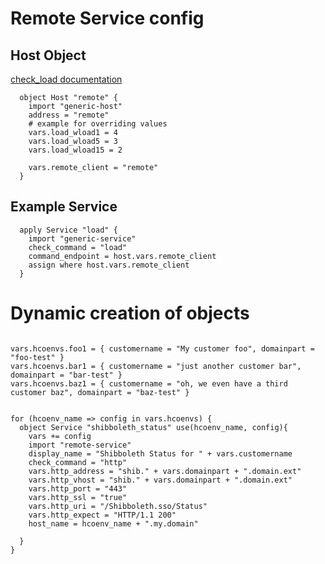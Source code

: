 # Remote Service config

## Host Object

[check_load documentation](https://docs.icinga.com/icinga2/latest/doc/module/icinga2/chapter/plugin-check-commands#plugin-check-command-load)

```
  object Host "remote" {
    import "generic-host"
    address = "remote"
    # example for overriding values
    vars.load_wload1 = 4
    vars.load_wload5 = 3
    vars.load_wload15 = 2

    vars.remote_client = "remote"
  }
```

## Example Service

```
  apply Service "load" {
    import "generic-service"
    check_command = "load"
    command_endpoint = host.vars.remote_client
    assign where host.vars.remote_client
  }
```

# Dynamic creation of objects

```

vars.hcoenvs.foo1 = { customername = "My customer foo", domainpart = "foo-test" }
vars.hcoenvs.bar1 = { customername = "just another customer bar", domainpart = "bar-test" }
vars.hcoenvs.baz1 = { customername = "oh, we even have a third customer baz", domainpart = "baz-test" }


for (hcoenv_name => config in vars.hcoenvs) {
  object Service "shibboleth_status" use(hcoenv_name, config){
    vars += config
    import "remote-service"
    display_name = "Shibboleth Status for " + vars.customername
    check_command = "http"
    vars.http_address = "shib." + vars.domainpart + ".domain.ext"
    vars.http_vhost = "shib." + vars.domainpart + ".domain.ext"
    vars.http_port = "443"
    vars.http_ssl = "true"
    vars.http_uri = "/Shibboleth.sso/Status"
    vars.http_expect = "HTTP/1.1 200"
    host_name = hcoenv_name + ".my.domain"

  }
}
```
